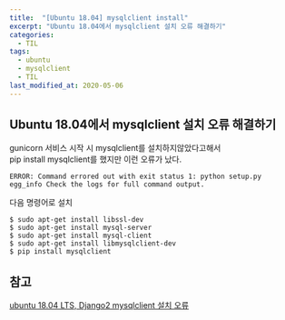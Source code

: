 ```yaml
---
title:  "[Ubuntu 18.04] mysqlclient install"
excerpt: "Ubuntu 18.04에서 mysqlclient 설치 오류 해결하기"
categories:
  - TIL
tags:
  - ubuntu
  - mysqlclient
  - TIL
last_modified_at: 2020-05-06
---
```

## Ubuntu 18.04에서 mysqlclient 설치 오류 해결하기  
gunicorn 서비스 시작 시 mysqlclient를 설치하지않았다고해서  
pip install mysqlclient를 했지만 이런 오류가 났다.  
```
ERROR: Command errored out with exit status 1: python setup.py egg_info Check the logs for full command output.
```
다음 명령어로 설치
```
$ sudo apt-get install libssl-dev
$ sudo apt-get install mysql-server
$ sudo apt-get install mysql-client
$ sudo apt-get install libmysqlclient-dev
$ pip install mysqlclient
```
## 참고
[ubuntu 18.04 LTS, Django2 mysqlclient 설치 오류](https://blog.boxcorea.com/wp/archives/2702)